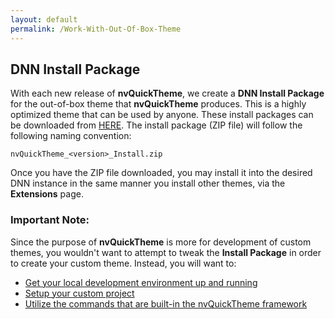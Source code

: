```yaml
---
layout: default
permalink: /Work-With-Out-Of-Box-Theme
---
```


## DNN Install Package

With each new release of **nvQuickTheme**, we create a **DNN Install Package** for the out-of-box theme that **nvQuickTheme** produces. This is a highly optimized theme that can be used by anyone. These install packages can be downloaded from [HERE](https://github.com/nvisionative/nvQuickTheme/releases). The install package (ZIP file) will follow the following naming convention:

```
nvQuickTheme_<version>_Install.zip
```

Once you have the ZIP file downloaded, you may install it into the desired DNN instance in the same manner you install other themes, via the **Extensions** page.

### Important Note:

Since the purpose of **nvQuickTheme** is more for development of custom themes, you wouldn't want to attempt to tweak the **Install Package** in order to create your custom theme. Instead, you will want to:

- [Get your local development environment up and running](https://github.com/nvisionative/nvQuickTheme/wiki/Installation)
- [Setup your custom project](https://github.com/nvisionative/nvQuickTheme/wiki/Project-Setup)
- [Utilize the commands that are built-in the nvQuickTheme framework](https://github.com/nvisionative/nvQuickTheme/wiki/Commands)
